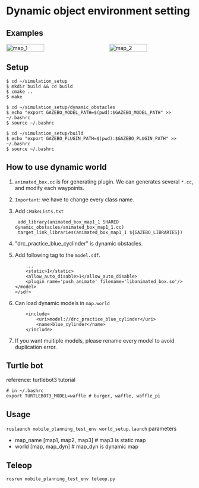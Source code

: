 # Dynamic object environment setting
## Examples
<div style="display: flex; justify-content: space-between;">
    <img src="https://github.com/user-attachments/assets/6b98cb17-9711-40b3-9588-d31ec25dcbdd" alt="map_1" width="45%" />
    <img src="https://github.com/user-attachments/assets/76c15e1d-d06e-46f0-97df-3d1639edd8b7" alt="map_2" width="45%" />
</div>

## Setup

```
$ cd ~/simulation_setup
$ mkdir build && cd build
$ cmake ..
$ make

$ cd ~/simulation_setup/dynamic_obstacles
$ echo "export GAZEBO_MODEL_PATH=$(pwd):$GAZEBO_MODEL_PATH" >> ~/.bashrc
$ source ~/.bashrc

$ cd ~/simulation_setup/build
$ echo "export GAZEBO_PLUGIN_PATH=$(pwd):$GAZEBO_PLUGIN_PATH" >> ~/.bashrc
$ source ~/.bashrc
```

## How to use dynamic world

1. ``animated_box.cc`` is for generating plugin. We can generates several ``*.cc``, and modify each waypoints.

2. ```Important```: we have to change every class name.

3. Add ```CMakeLists.txt```
   ```
    add_library(animated_box_map1_1 SHARED dynamic_obstacles/animated_box_map1_1.cc)
    target_link_libraries(animated_box_map1_1 ${GAZEBO_LIBRARIES})
   ```

4. "drc_practice_blue_cyclinder" is dynamic obstacles.

5. Add following tag to the ``model.sdf``.

    ```
        ...
        <static>1</static>
        <allow_auto_disable>1</allow_auto_disable>
        <plugin name='push_animate' filename='libanimated_box.so'/>
    </model>
    </sdf>
    ```

6. Can load dynamic models in ``map.world``
    ```
        <include>
            <uri>model://drc_practice_blue_cylinder</uri>      
            <name>blue_cylinder</name>
        </include>
    ```
7. If you want multiple models, please rename every model to avoid duplication error.

## Turtle bot
reference: turtlebot3 tutorial
```
# in ~/.bashrc
export TURTLEBOT3_MODEL=waffle # burger, waffle, waffle_pi
```

## Usage
```roslaunch mobile_planning_test_env world_setup.launch```
parameters
- map_name [map1, map2, map3] # map3 is static map
- world [map, map_dyn] # map_dyn is dynamic map

## Teleop
```rosrun mobile_planning_test_env teleop.py```

